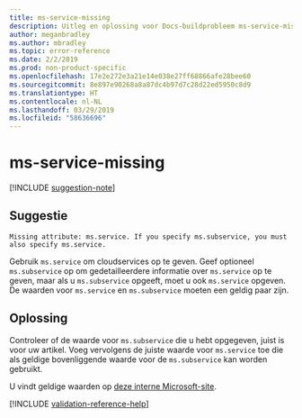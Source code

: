 ```yaml
---
title: ms-service-missing
description: Uitleg en oplossing voor Docs-buildprobleem ms-service-missing
author: meganbradley
ms.author: mbradley
ms.topic: error-reference
ms.date: 2/2/2019
ms.prod: non-product-specific
ms.openlocfilehash: 17e2e272e3a21e14e038e27ff68866afe28bee60
ms.sourcegitcommit: 8e897e90268a8a87dc4b97d7c28d22ed5950c8d9
ms.translationtype: HT
ms.contentlocale: nl-NL
ms.lasthandoff: 03/29/2019
ms.locfileid: "58636696"
---
```

# <a name="ms-service-missing"></a>ms-service-missing

[!INCLUDE [suggestion-note](includes/suggestion-note.md)]

## <a name="suggestion"></a>Suggestie

`Missing attribute: ms.service. If you specify ms.subservice, you must also specify ms.service.`

Gebruik `ms.service` om cloudservices op te geven. Geef optioneel `ms.subservice` op om gedetailleerdere informatie over `ms.service` op te geven, maar als u `ms.subservice` opgeeft, moet u ook `ms.service` opgeven. De waarden voor `ms.service` en `ms.subservice` moeten een geldig paar zijn.

## <a name="resolution"></a>Oplossing

Controleer of de waarde voor `ms.subservice` die u hebt opgegeven, juist is voor uw artikel. Voeg vervolgens de juiste waarde voor `ms.service` toe die als geldige bovenliggende waarde voor de `ms.subservice` kan worden gebruikt.

U vindt geldige waarden op [deze interne Microsoft-site](https://docsmetadatatool.azurewebsites.net/allowlists).

<!--make sure to add this file to your includes folder and verify the path-->
[!INCLUDE [validation-reference-help](includes/validation-reference-help.md)]
